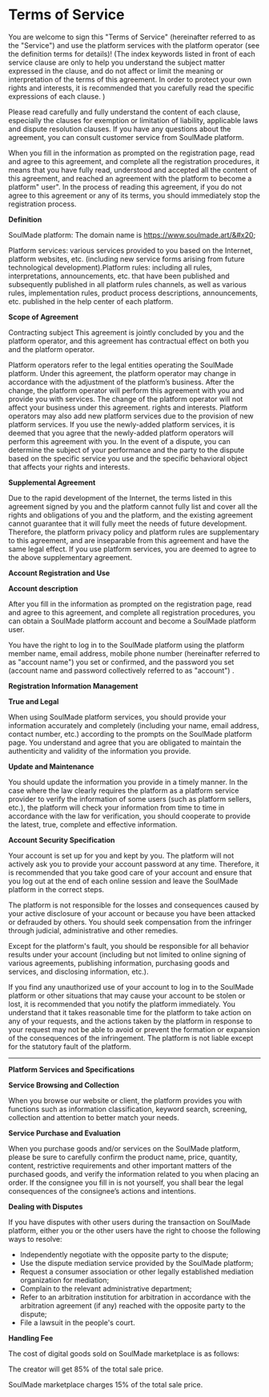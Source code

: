 # Terms of Service

You are welcome to sign this "Terms of Service" (hereinafter referred to as the "Service") and use the platform services with the platform operator (see the definition terms for details)! (The index keywords listed in front of each service clause are only to help you understand the subject matter expressed in the clause, and do not affect or limit the meaning or interpretation of the terms of this agreement. In order to protect your own rights and interests, it is recommended that you carefully read the specific expressions of each clause. )

Please read carefully and fully understand the content of each clause, especially the clauses for exemption or limitation of liability, applicable laws and dispute resolution clauses. If you have any questions about the agreement, you can consult customer service from SoulMade platform.

When you fill in the information as prompted on the registration page, read and agree to this agreement, and complete all the registration procedures, it means that you have fully read, understood and accepted all the content of this agreement, and reached an agreement with the platform to become a platform" user". In the process of reading this agreement, if you do not agree to this agreement or any of its terms, you should immediately stop the registration process.



**Definition**&#x20;

SoulMade platform: The domain name is https://www.soulmade.art/&#x20;

Platform services: various services provided to you based on the Internet, platform websites, etc. (including new service forms arising from future technological development).Platform rules: including all rules, interpretations, announcements, etc. that have been published and subsequently published in all platform rules channels, as well as various rules, implementation rules, product process descriptions, announcements, etc. published in the help center of each platform.



**Scope of Agreement**&#x20;

Contracting subject This agreement is jointly concluded by you and the platform operator, and this agreement has contractual effect on both you and the platform operator.&#x20;

Platform operators refer to the legal entities operating the SoulMade platform. Under this agreement, the platform operator may change in accordance with the adjustment of the platform’s business. After the change, the platform operator will perform this agreement with you and provide you with services. The change of the platform operator will not affect your business under this agreement. rights and interests. Platform operators may also add new platform services due to the provision of new platform services. If you use the newly-added platform services, it is deemed that you agree that the newly-added platform operators will perform this agreement with you. In the event of a dispute, you can determine the subject of your performance and the party to the dispute based on the specific service you use and the specific behavioral object that affects your rights and interests.



**Supplemental Agreement**&#x20;

Due to the rapid development of the Internet, the terms listed in this agreement signed by you and the platform cannot fully list and cover all the rights and obligations of you and the platform, and the existing agreement cannot guarantee that it will fully meet the needs of future development. Therefore, the platform privacy policy and platform rules are supplementary to this agreement, and are inseparable from this agreement and have the same legal effect. If you use platform services, you are deemed to agree to the above supplementary agreement.



**Account Registration and Use**&#x20;

**Account description**&#x20;

After you fill in the information as prompted on the registration page, read and agree to this agreement, and complete all registration procedures, you can obtain a SoulMade platform account and become a SoulMade platform user.&#x20;

You have the right to log in to the SoulMade platform using the platform member name, email address, mobile phone number (hereinafter referred to as "account name") you set or confirmed, and the password you set (account name and password collectively referred to as "account") .



**Registration Information Management**&#x20;

**True and Legal**&#x20;

When using SoulMade platform services, you should provide your information accurately and completely (including your name, email address, contact number, etc.) according to the prompts on the SoulMade platform page. You understand and agree that you are obligated to maintain the authenticity and validity of the information you provide.&#x20;

**Update and Maintenance**&#x20;

You should update the information you provide in a timely manner. In the case where the law clearly requires the platform as a platform service provider to verify the information of some users (such as platform sellers, etc.), the platform will check your information from time to time in accordance with the law for verification, you should cooperate to provide the latest, true, complete and effective information.&#x20;

**Account Security Specification**&#x20;

Your account is set up for you and kept by you. The platform will not actively ask you to provide your account password at any time. Therefore, it is recommended that you take good care of your account and ensure that you log out at the end of each online session and leave the SoulMade platform in the correct steps.&#x20;

The platform is not responsible for the losses and consequences caused by your active disclosure of your account or because you have been attacked or defrauded by others. You should seek compensation from the infringer through judicial, administrative and other remedies.&#x20;

Except for the platform's fault, you should be responsible for all behavior results under your account (including but not limited to online signing of various agreements, publishing information, purchasing goods and services, and disclosing information, etc.).&#x20;

If you find any unauthorized use of your account to log in to the SoulMade platform or other situations that may cause your account to be stolen or lost, it is recommended that you notify the platform immediately. You understand that it takes reasonable time for the platform to take action on any of your requests, and the actions taken by the platform in response to your request may not be able to avoid or prevent the formation or expansion of the consequences of the infringement. The platform is not liable except for the statutory fault of the platform.

****

**Platform Services and Specifications**

**Service Browsing and Collection**&#x20;

When you browse our website or client, the platform provides you with functions such as information classification, keyword search, screening, collection and attention to better match your needs.

**Service Purchase and Evaluation**&#x20;

When you purchase goods and/or services on the SoulMade platform, please be sure to carefully confirm the product name, price, quantity, content, restrictive requirements and other important matters of the purchased goods, and verify the information related to you when placing an order. If the consignee you fill in is not yourself, you shall bear the legal consequences of the consignee’s actions and intentions.

**Dealing with Disputes**&#x20;

If you have disputes with other users during the transaction on SoulMade platform, either you or the other users have the right to choose the following ways to resolve:&#x20;

* Independently negotiate with the opposite party to the dispute;&#x20;
* Use the dispute mediation service provided by the SoulMade platform;&#x20;
* Request a consumer association or other legally established mediation organization for mediation;
* Complain to the relevant administrative department;
* Refer to an arbitration institution for arbitration in accordance with the arbitration agreement (if any) reached with the opposite party to the dispute;&#x20;
* File a lawsuit in the people's court.

**Handling Fee**&#x20;

The cost of digital goods sold on SoulMade marketplace is as follows:&#x20;

The creator will get 85% of the total sale price.&#x20;

SoulMade marketplace charges 15% of the total sale price.



&#x20;&#x20;




